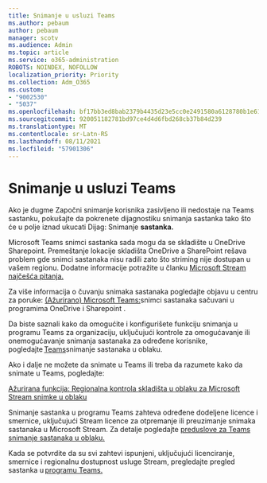 ```yaml
---
title: Snimanje u usluzi Teams
ms.author: pebaum
author: pebaum
manager: scotv
ms.audience: Admin
ms.topic: article
ms.service: o365-administration
ROBOTS: NOINDEX, NOFOLLOW
localization_priority: Priority
ms.collection: Adm_O365
ms.custom:
- "9002530"
- "5037"
ms.openlocfilehash: bf17bb3ed8bab2379b4435d23e5cc0e2491580a6128780b1e6166513e54c6abd
ms.sourcegitcommit: 920051182781bd97ce4d4d6fbd268cb37b84d239
ms.translationtype: MT
ms.contentlocale: sr-Latn-RS
ms.lasthandoff: 08/11/2021
ms.locfileid: "57901306"
---
```

# <a name="recording-in-teams"></a>Snimanje u usluzi Teams

Ako je dugme  Započni snimanje korisnika zasivljeno ili nedostaje na Teams sastanku, pokušajte da pokrenete dijagnostiku snimanja sastanka tako što će u polje iznad ukucati Dijag: Snimanje **sastanka.** 

Microsoft Teams snimci sastanka sada mogu da se skladište u OneDrive Sharepoint. Premeštanje lokacije skladišta OneDrive a SharePoint rešava problem gde snimci sastanaka nisu radili zato što striming nije dostupan u vašem regionu. Dodatne informacije potražite u članku [Microsoft Stream najčešća pitanja.](https://docs.microsoft.com/stream/faq#which-regions-does-microsoft-stream-host-my-data-in)

Za više informacija o čuvanju snimaka sastanaka pogledajte objavu u centru za poruke: [(Ažurirano) Microsoft Teams:](https://portal.microsoft.com/Adminportal/Home?ref=MessageCenter&id=MC222640)snimci sastanaka sačuvani u programima OneDrive i Sharepoint .

Da biste saznali kako da omogućite i konfigurišete funkciju snimanja u programu Teams za organizaciju, uključujući kontrole za omogućavanje ili onemogućavanje snimanja sastanaka za određene korisnike, pogledajte [Teams](https://docs.microsoft.com/microsoftteams/cloud-recording)snimanje sastanaka u oblaku. 

Ako i dalje ne možete da snimate u Teams ili treba da razumete kako da snimate u Teams, pogledajte: 

[Ažurirana funkcija: Regionalna kontrola skladišta u oblaku za Microsoft Stream snimke u oblaku](https://admin.microsoft.com/AdminPortal/Home#/MessageCenter?id=MC214327)

Snimanje sastanka u programu Teams zahteva određene dodeljene licence i smernice, uključujući Stream licence za otpremanje ili preuzimanje snimaka sastanaka u Microsoft Stream. Za detalje pogledajte [preduslove za Teams snimanje sastanaka u oblaku.](https://docs.microsoft.com/microsoftteams/cloud-recording#prerequisites-for-teams-cloud-meeting-recording)

Kada se potvrdite da su svi zahtevi ispunjeni, uključujući licenciranje, smernice i regionalnu dostupnost usluge Stream, pregledajte pregled sastanka u [programu Teams.](https://support.office.com/article/34dfbe7f-b07d-4a27-b4c6-de62f1348c24) 